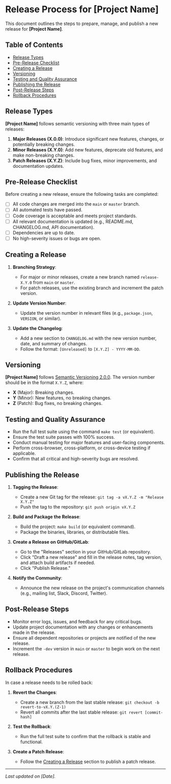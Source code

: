 # Release Process for **[Project Name]**

This document outlines the steps to prepare, manage, and publish a new release for **[Project Name]**.

## Table of Contents

- [Release Types](#release-types)
- [Pre-Release Checklist](#pre-release-checklist)
- [Creating a Release](#creating-a-release)
- [Versioning](#versioning)
- [Testing and Quality Assurance](#testing-and-quality-assurance)
- [Publishing the Release](#publishing-the-release)
- [Post-Release Steps](#post-release-steps)
- [Rollback Procedures](#rollback-procedures)

## Release Types

**[Project Name]** follows semantic versioning with three main types of releases:

1. **Major Releases (X.0.0)**: Introduce significant new features, changes, or potentially breaking changes.
2. **Minor Releases (X.Y.0)**: Add new features, deprecate old features, and make non-breaking changes.
3. **Patch Releases (X.Y.Z)**: Include bug fixes, minor improvements, and documentation updates.

## Pre-Release Checklist

Before creating a new release, ensure the following tasks are completed:

- [ ] All code changes are merged into the `main` or `master` branch.
- [ ] All automated tests have passed.
- [ ] Code coverage is acceptable and meets project standards.
- [ ] All relevant documentation is updated (e.g., README.md, CHANGELOG.md, API documentation).
- [ ] Dependencies are up to date.
- [ ] No high-severity issues or bugs are open.

## Creating a Release

1. **Branching Strategy**:
   - For major or minor releases, create a new branch named `release-X.Y.0` from `main` or `master`.
   - For patch releases, use the existing branch and increment the patch version.

2. **Update Version Number**:
   - Update the version number in relevant files (e.g., `package.json`, `VERSION`, or similar).

3. **Update the Changelog**:
   - Add a new section to `CHANGELOG.md` with the new version number, date, and summary of changes.
   - Follow the format: `[Unreleased]` to `[X.Y.Z] - YYYY-MM-DD`.

## Versioning

**[Project Name]** follows [Semantic Versioning 2.0.0](https://semver.org/). The version number should be in the format `X.Y.Z`, where:

- **X** (Major): Breaking changes.
- **Y** (Minor): New features, no breaking changes.
- **Z** (Patch): Bug fixes, no breaking changes.

## Testing and Quality Assurance

- Run the full test suite using the command `make test` (or equivalent).
- Ensure the test suite passes with 100% success.
- Conduct manual testing for major features and user-facing components.
- Perform cross-browser, cross-platform, or cross-device testing if applicable.
- Confirm that all critical and high-severity bugs are resolved.

## Publishing the Release

1. **Tagging the Release**:
   - Create a new Git tag for the release: `git tag -a vX.Y.Z -m "Release X.Y.Z"`
   - Push the tag to the repository: `git push origin vX.Y.Z`

2. **Build and Package the Release**:
   - Build the project: `make build` (or equivalent command).
   - Package the binaries, libraries, or distributable files.

3. **Create a Release on GitHub/GitLab**:
   - Go to the "Releases" section in your GitHub/GitLab repository.
   - Click "Draft a new release" and fill in the release notes, tag version, and attach build artifacts if needed.
   - Click "Publish Release."

4. **Notify the Community**:
   - Announce the new release on the project's communication channels (e.g., mailing list, Slack, Discord, Twitter).

## Post-Release Steps

- Monitor error logs, issues, and feedback for any critical bugs.
- Update project documentation with any changes or enhancements made in the release.
- Ensure all dependent repositories or projects are notified of the new release.
- Increment the `-dev` version in `main` or `master` to begin work on the next release.

## Rollback Procedures

In case a release needs to be rolled back:

1. **Revert the Changes**:
   - Create a new branch from the last stable release: `git checkout -b revert-to-vX.Y.(Z-1)`
   - Revert all commits after the last stable release: `git revert [commit-hash]`

2. **Test the Rollback**:
   - Run the full test suite to confirm that the rollback is stable and functional.

3. **Create a Patch Release**:
   - Follow the [Creating a Release](#creating-a-release) section to publish a patch release.

---

*Last updated on [Date].*
